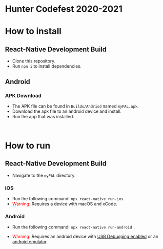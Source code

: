 # Hunter Codefest 2020-2021

# How to install

## React-Native Development Build
- Clone this repository. 
- Run `npm i` to install dependencies.

## Android

### APK Download
- The APK file can be found in `Builds/Andriod` named `myPAL.apk`.
- Download the apk file to an android device and install.
- Run the app that was installed.

<br />

# How to run
## React-Native Development Build
- Navigate to the `myPAL` directory.

### iOS
- Run the following command: ```npx react-native run-ios```
- <span style="color: red">Warning:</span> Requires a device with macOS and xCode.

### Android
- Run the following command: ```npx react-native run-android ```.

- <span style="color: red">Warning:</span> Requires an android device with [USB Debugging enabled](https://developer.android.com/studio/debug/dev-options) or an [android emulator](https://developer.android.com/studio/run/emulator).
